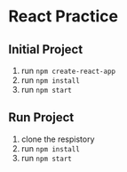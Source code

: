 # React Practice
## Initial Project
1. run `npm create-react-app`
2. run `npm install`
3. run `npm start`
## Run Project
1. clone the respistory
2. run `npm install`
3. run `npm start`